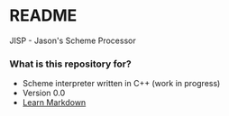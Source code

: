 # README #

JISP - Jason's Scheme Processor

### What is this repository for? ###

* Scheme interpreter written in C++ (work in progress)
* Version 0.0
* [Learn Markdown](https://bitbucket.org/tutorials/markdowndemo)
